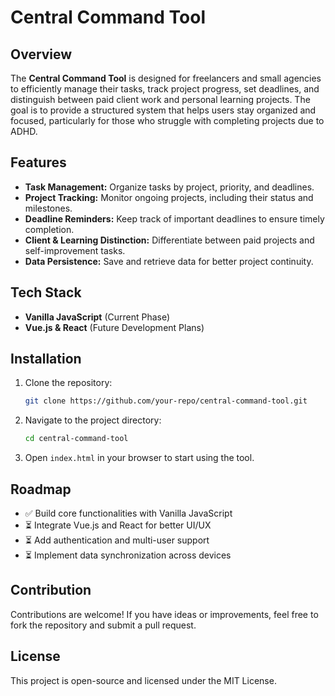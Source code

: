 # Central Command Tool

## Overview
The **Central Command Tool** is designed for freelancers and small agencies to efficiently manage their tasks, track project progress, set deadlines, and distinguish between paid client work and personal learning projects. The goal is to provide a structured system that helps users stay organized and focused, particularly for those who struggle with completing projects due to ADHD.

## Features
- **Task Management:** Organize tasks by project, priority, and deadlines.
- **Project Tracking:** Monitor ongoing projects, including their status and milestones.
- **Deadline Reminders:** Keep track of important deadlines to ensure timely completion.
- **Client & Learning Distinction:** Differentiate between paid projects and self-improvement tasks.
- **Data Persistence:** Save and retrieve data for better project continuity.

## Tech Stack
- **Vanilla JavaScript** (Current Phase)
- **Vue.js & React** (Future Development Plans)

## Installation
1. Clone the repository:
   ```sh
   git clone https://github.com/your-repo/central-command-tool.git
   ```
2. Navigate to the project directory:
   ```sh
   cd central-command-tool
   ```
3. Open `index.html` in your browser to start using the tool.

## Roadmap
- ✅ Build core functionalities with Vanilla JavaScript
- ⏳ Integrate Vue.js and React for better UI/UX
- ⏳ Add authentication and multi-user support
- ⏳ Implement data synchronization across devices

## Contribution
Contributions are welcome! If you have ideas or improvements, feel free to fork the repository and submit a pull request.

## License
This project is open-source and licensed under the MIT License.

